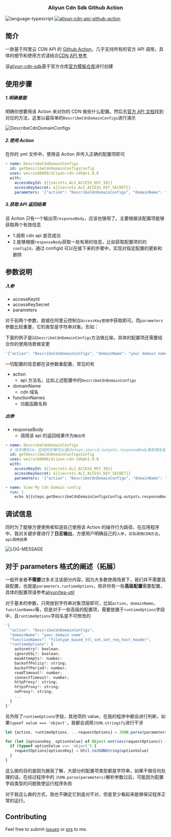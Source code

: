 <h3 align="center">
Aliyun Cdn Sdk Github Action 
</h3>

![language-typescript](https://img.shields.io/badge/typescript-blue?style=flat&logo=typescript&logoColor=white) [![aliyun-cdn-api-github-action](https://img.shields.io/badge/Github%20Action%20-Aliyun%20CDN%20Api-brightgreen?style=flat&logo=GitHub%20Actions&logoColor=white)](https://github.com/marketplace/actions/aliyun-cdn-sdk)

## 简介

一款基于阿里云 CDN API 的 [Github Action](https://github.com/marketplace/actions/aliyun-cdn-sdk)，几乎支持所有的官方 API 调用，具体的细节和使用方式请结合[CDN API 参考](https://help.aliyun.com/document_detail/91856.html)

该[aliyun-cdn-sdk](https://github.com/weirui88888/aliyun-cdn-sdk)基于官方仓库[官方模板仓库](https://github.com/actions/typescript-action)进行创建

## 使用步骤

##### 1.明确意图

明确你想要用该 Action 来对你的 CDN 做些什么配置。然后去[官方 API 文档](https://help.aliyun.com/document_detail/106661.html)找到对应的方法，这里以最简单的`DescribeCdnDomainConfigs`进行演示

![DescribeCdnDomainConfigs](https://show.newarray.vip/aliyun-cdn-api-action/DescribeCdnDomainConfigs.png)

##### 2.使用 Action

在你的 yml 文件中，使用该 Action 并传入正确的配置项即可

```yml
- name: DescribeCdnDomainConfigs
  id: getDescribeCdnDomainConfigsConfig
  uses: weirui88888/aliyun-cdn-sdk@v1.0.0
  with:
    accessKeyId: ${{secrets.ALI_ACCESS_KEY_ID}}
    accessKeySecret: ${{secrets.ALI_ACCESS_KEY_SECRET}}
    parameters: '{"action": "DescribeCdnDomainConfigs", "domainName": "your domain name", "functionNames": "filetype_based_ttl_set,set_req_host_header" }'
```

##### 3.获取 API 返回结果

该 Action 只有一个输出项`responseBody`，应该也够用了。主要根据该配置项能够获取两个有效信息

- 1.调用 cdn api 是否成功
- 2.能够根据`responseBody`获取一些有用的信息，比如获取配置项的的`configId`，通过 configId 可以在接下来的步骤中，实现对指定配置的更新和删除

## 参数说明

##### 入参

- accessKeyId
- accessKeySecret
- parameters

对于前两个参数，直接在阿里云控制台`AccessKey管理`中获取即可。而`parameters`参数比较重要，它的类型是字符串对象。形如：

下面的例子是以`DescribeCdnDomainConfigs`方法做比喻，具体的配置项还需要结合你的使用场景做变更

```javascript
'{"action": "DescribeCdnDomainConfigs", "domainName": "your domain name", "functionNames": "filetype_based_ttl_set,set_req_host_header" }'
```

一切配置的信息都在该参数重配置，常见的有

- action
  - api 方法名，比如上述配置中的`DescribeCdnDomainConfigs`
- domainName
  - cdn 域名
- functionNames
  - 功能函数名称

##### 出参

- responseBody
  - 调用该 api 的返回结果作为`输出项`

```yml
- name: DescribeCdnDomainConfigs
  # 该步骤的id，后续的步骤可以通过steps.yourid.outputs.responseBody拿到域名配置信息
  id: getDescribeCdnDomainConfigsConfig
  uses: weirui88888/aliyun-cdn-sdk@v1.0.0
  with:
    accessKeyId: ${{secrets.ALI_ACCESS_KEY_ID}}
    accessKeySecret: ${{secrets.ALI_ACCESS_KEY_SECRET}}
    parameters: '{"action": "DescribeCdnDomainConfigs", "domainName": "your domain name", "functionNames": "filetype_based_ttl_set,set_req_host_header" }'

- name: View My Cdn Domain config
  run: |
    echo ${{steps.getDescribeCdnDomainConfigsConfig.outputs.responseBody}}
```

## 调试信息

同时为了能够方便使用者知道自己使用该 Action 的操作行为路径，在应用程序中，我对关键步骤进行了**日志输出**，方便用户明确自己的`入参`，`实际调用CDN方法`，`api调用结果`

![LOG-MESSAGE](https://show.newarray.vip/aliyun-cdn-api-action/responseBody.png)

## 对于 parameters 格式的阐述（拓展）

一般开发者**不需要**过多关注该部分内容，因为大多数使用场景下，我们并不需要高级配置，也就是`parameters.runtimeOptions`，除非你有一些**高级配置**需要配置，具体的配置项请参考[aliyun/tea-util](https://github.com/aliyun/tea-util/blob/10d152a3838594532b734956a3d72c81c94b4241/ts/src/client.ts#L8)

对于基本的参数，只用放到字符串对象顶层即可，比如`action`，`domainName`，`functionNames`等，但是对于一些高级的配置项，需要放置于`runtimeOptions`字段中，且`runtimeOptions`字段名是不可修改的

```javascript
'{
  "action": "DescribeCdnDomainConfigs",
  "domainName": "your domain name",
  "functionNames": "filetype_based_ttl_set,set_req_host_header",
  "runtimeOptions": {
    autoretry?: boolean;
    ignoreSSL?: boolean;
    maxAttempts?: number;
    backoffPolicy?: string;
    backoffPeriod?: number;
    readTimeout?: number;
    connectTimeout?: number;
    httpProxy?: string;
    httpsProxy?: string;
    noProxy?: string;
    ...
  }
}'

```

另外除了`runtimeOptions`字段，其他项的 value，在我的程序中都会进行判断，如果`typeof value === 'object'`，我都会调用`JSON.stringify`进行干涉

```javascript
let {action, runtimeOptions, ...requestOptions} = JSON.parse(parameters)

for (let [optionsKey, optionValue] of Object.entries(requestOptions)) {
  if (typeof optionValue === 'object') {
    requestOptions[optionsKey] = Util.toJSONString(optionValue)
  }
}
```

这么做的目的是因为据我了解，大部分的配置项类型都是字符串，如果不做任何处理的话，在经过程序中的 `JSON.parse(parameters)`解析参数过后，可能因为配置字段类型的问题致使运行程序失败

对于我这么做的方式，我也不确定它到底对不对，但是至少看起来能够保证程序正常的运行。

## Contributing

Feel free to submit [issues](https://github.com/weirui88888/aliyun-cdn-sdk/issues) or [prs](https://github.com/weirui88888/aliyun-cdn-sdk/pulls) to me.
